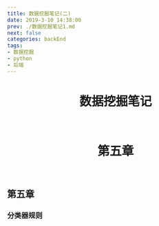 ```yaml
---
title: 数据挖掘笔记(二)
date: 2019-3-10 14:38:00
prev: ./数据挖掘笔记1.md
next: false
categories: backEnd
tags:
- 数据挖掘
- python
- 后端
---
```


<div align=center><h1>数据挖掘笔记</h1></div>
<br/>
<div align=center><h1>第五章</h1></div>  <br/>

## 第五章
### 分类器规则